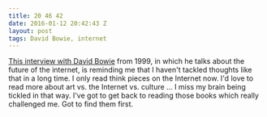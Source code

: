 ```yaml
---
title: 20 46 42
date: 2016-01-12 20:42:43 Z
layout: post
tags: David Bowie, internet
---
```


[This interview with David Bowie](https://m.youtube.com/watch?v=bdL3NR9Yno0) from 1999, in which he talks about the future of the internet, is reminding me that I haven't tackled thoughts like that in a long time. I only read think pieces on the Internet now. I'd love to read more about art vs. the Internet vs. culture ... I miss my brain being tickled in that way. I've got to get back to reading those books which really challenged me. Got to find them first. 